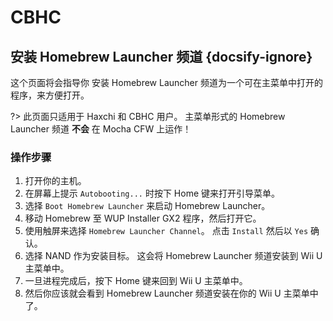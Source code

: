 # CBHC

## 安装 Homebrew Launcher 频道 {docsify-ignore}

这个页面将会指导你 安装 Homebrew Launcher 频道为一个可在主菜单中打开的程序，来方便打开。

?> 此页面只适用于 Haxchi 和 CBHC 用户。 主菜单形式的 Homebrew Launcher 频道 **不会** 在 Mocha CFW 上运作！

### 操作步骤

1. 打开你的主机。
1. 在屏幕上提示 `Autobooting...` 时按下 Home 键来打开引导菜单。
1. 选择 `Boot Homebrew Launcher` 来启动 Homebrew Launcher。
1. 移动 Homebrew 至 WUP Installer GX2 程序，然后打开它。
1. 使用触屏来选择 `Homebrew Launcher Channel`。 点击 `Install` 然后以 `Yes` 确认。
1. 选择 NAND 作为安装目标。 这会将 Homebrew Launcher 频道安装到 Wii U 主菜单中。
1. 一旦进程完成后，按下 Home 键来回到 Wii U 主菜单中。
1. 然后你应该就会看到 Homebrew Launcher 频道安装在你的 Wii U 主菜单中了。